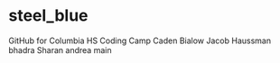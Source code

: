 # steel_blue
GitHub for Columbia HS Coding Camp
Caden Bialow
Jacob Haussman
bhadra
Sharan
andrea
main
